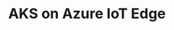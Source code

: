 ---
type: docs
title: "AKS on Azure IoT Edge"
linkTitle: "AKS on Azure IoT Edge"
weight: 4 
description: >-
  If you do not yet have a Kubernetes cluster, the scenario in this section will guide on creating an AKS cluster on Azure IoT Edge in an automated fashion.
---